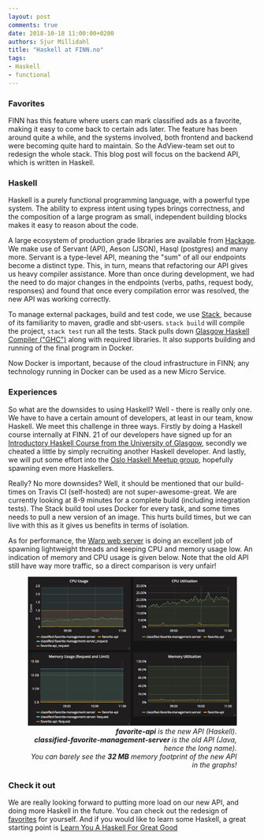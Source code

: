 ```yaml
---
layout: post
comments: true
date: 2018-10-18 11:00:00+0200
authors: Sjur Millidahl
title: "Haskell at FINN.no"
tags:
- Haskell
- functional
---
```


### Favorites
FINN has this feature where users can mark classified ads as a favorite, making it easy to come back to certain ads later. The feature has been around quite a while, and the systems involved, both frontend and backend were becoming quite hard to maintain. So the AdView-team set out to redesign the whole stack. This blog post will focus on the backend API, which is written in Haskell.

### Haskell
Haskell is a purely functional programming language, with a powerful type system. The ability to express intent using types brings correctness, and the composition of a large program as small, independent building blocks makes it easy to reason about the code.

A large ecosystem of production grade libraries are available from [Hackage](https://hackage.haskell.org/). We make use of Servant (API), Aeson (JSON), Hasql (postgres) and many more. Servant is a type-level API, meaning the "sum" of all our endpoints become a distinct type. This, in turn, means that
refactoring our API gives us heavy compiler assistance. More than once during development, we had the need to do major changes in the endpoints (verbs, paths, request body, responses) and found that once every compilation error was resolved, the new API was working correctly.

To manage external packages, build and test code, we use [Stack](https://haskellstack.org), because of its familiarity to maven, gradle and sbt-users. `stack build` will compile the project, `stack test` run all the tests. Stack pulls down [Glasgow Haskell Compiler ("GHC")](https://www.haskell.org/ghc/) along with required libraries. It also supports building and running of the final program in Docker.

Now Docker is important, because of the cloud infrastructure in FINN; any technology running in Docker can be used as a new Micro Service. 

### Experiences
So what are the downsides to using Haskell? Well - there is really only one. We have to have a certain amount of developers, at least in our team, know Haskell. We meet this challenge in three ways. Firstly by doing a Haskell course internally at FINN. 21 of our developers have signed up for an [Introductory Haskell Course from the University of Glasgow](https://www.futurelearn.com/courses/functional-programming-haskell/), secondly we cheated a little by simply recruiting another Haskell developer. And lastly, we will put some effort into the [Oslo Haskell Meetup group](https://www.meetup.com/Oslo-Haskell/), hopefully spawning even more Haskellers.

Really? No more downsides? Well, it should be mentioned that our build-times on Travis CI (self-hosted) are not super-awesome-great. We are currently looking at 8-9 minutes for a complete build (including integration tests). The Stack build tool uses Docker for every task, and some times needs to pull a new version of an image. This hurts build times, but we can live with this as it gives us benefits in terms of isolation.

As for performance, the [Warp web server](https://hackage.haskell.org/package/warp) is doing an excellent job of spawning lightweight threads and keeping CPU and memory usage low. An indication of memory and CPU usage is given below. Note that the old API still have way more traffic, so a direct comparison is very unfair!

<figure>
    <img class="center-block" src="/images/2018-10-18-haskell-at-finn-no/performance.png" alt="haskell performance as seen by kubernetes" title="haskell performance as seen by kubernetes" />
    <figcaption style="text-align:right; font-style:italic;"><strong>favorite-api</strong> is the new API (Haskell).<br /><strong>classified-favorite-management-server</strong> is the old API (Java, hence the long name).<br />You can barely see the <strong>32 MB</strong> memory footprint of the new API in the graphs!</figcaption>
</figure>

### Check it out
We are really looking forward to putting more load on our new API, and doing more Haskell in the future.
You can check out the redesign of [favorites](https://www.finn.no/favoritter) for yourself.
And if you would like to learn some Haskell, a great starting point is [Learn You A Haskell For Great Good](http://learnyouahaskell.com/)

